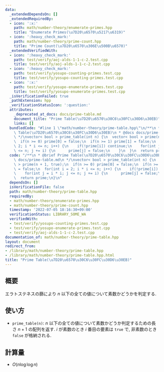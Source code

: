 ```yaml
---
data:
  _extendedDependsOn: []
  _extendedRequiredBy:
  - icon: ':x:'
    path: math/number-theory/enumerate-primes.hpp
    title: "Enumerate Primes(\u7D20\u6570\u5217\u6319)"
  - icon: ':heavy_check_mark:'
    path: math/number-theory/prime-count.hpp
    title: "Prime Count(\u7D20\u6570\u306E\u500B\u6570)"
  _extendedVerifiedWith:
  - icon: ':heavy_check_mark:'
    path: test/verify/aoj-alds-1-1-c-2.test.cpp
    title: test/verify/aoj-alds-1-1-c-2.test.cpp
  - icon: ':heavy_check_mark:'
    path: test/verify/yosupo-counting-primes.test.cpp
    title: test/verify/yosupo-counting-primes.test.cpp
  - icon: ':x:'
    path: test/verify/yosupo-enumerate-primes.test.cpp
    title: test/verify/yosupo-enumerate-primes.test.cpp
  _isVerificationFailed: true
  _pathExtension: hpp
  _verificationStatusIcon: ':question:'
  attributes:
    _deprecated_at_docs: docs/prime-table.md
    document_title: "Prime Table(\u7D20\u6570\u30C6\u30FC\u30D6\u30EB)"
    links: []
  bundledCode: "#line 1 \"math/number-theory/prime-table.hpp\"\n/**\n * @brief Prime\
    \ Table(\u7D20\u6570\u30C6\u30FC\u30D6\u30EB)\n * @docs docs/prime-table.md\n\
    \ */\nvector< bool > prime_table(int n) {\n  vector< bool > prime(n + 1, true);\n\
    \  if(n >= 0) prime[0] = false;\n  if(n >= 1) prime[1] = false;\n  for(int i =\
    \ 2; i * i <= n; i++) {\n    if(!prime[i]) continue;\n    for(int j = i * i; j\
    \ <= n; j += i) {\n      prime[j] = false;\n    }\n  }\n  return prime;\n}\n"
  code: "/**\n * @brief Prime Table(\u7D20\u6570\u30C6\u30FC\u30D6\u30EB)\n * @docs\
    \ docs/prime-table.md\n */\nvector< bool > prime_table(int n) {\n  vector< bool\
    \ > prime(n + 1, true);\n  if(n >= 0) prime[0] = false;\n  if(n >= 1) prime[1]\
    \ = false;\n  for(int i = 2; i * i <= n; i++) {\n    if(!prime[i]) continue;\n\
    \    for(int j = i * i; j <= n; j += i) {\n      prime[j] = false;\n    }\n  }\n\
    \  return prime;\n}\n"
  dependsOn: []
  isVerificationFile: false
  path: math/number-theory/prime-table.hpp
  requiredBy:
  - math/number-theory/enumerate-primes.hpp
  - math/number-theory/prime-count.hpp
  timestamp: '2022-07-05 18:16:30+09:00'
  verificationStatus: LIBRARY_SOME_WA
  verifiedWith:
  - test/verify/yosupo-counting-primes.test.cpp
  - test/verify/yosupo-enumerate-primes.test.cpp
  - test/verify/aoj-alds-1-1-c-2.test.cpp
documentation_of: math/number-theory/prime-table.hpp
layout: document
redirect_from:
- /library/math/number-theory/prime-table.hpp
- /library/math/number-theory/prime-table.hpp.html
title: "Prime Table(\u7D20\u6570\u30C6\u30FC\u30D6\u30EB)"
---
```

## 概要

エラトステネスの篩により $n$ 以下の全ての値について素数かどうかを判定する.

## 使い方

* `prime_table(n)`: $n$ 以下の全ての値について素数かどうか判定するための長さ $n + 1$ の配列を返す. $i$ が素数のとき $i$ 番目の要素は `true` で, 非素数のとき `false` が格納される.

## 計算量

* $O(n \log \log n)$
